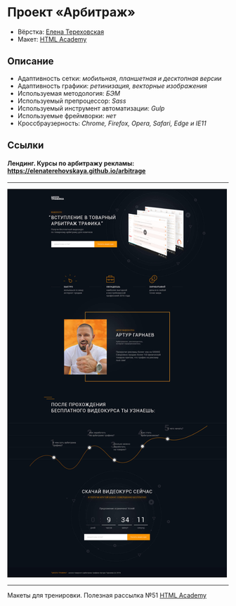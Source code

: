 # Проект «Арбитраж»

* Вёрстка: [Елена Тереховская](https://github.com/elenaterehovskaya)
* Макет: [HTML Academy](https://htmlacademy.ru)

## Описание

* Адаптивность сетки: _мобильная, планшетная и десктопная версии_
* Адаптивность графики: _ретинизация, векторные изображения_
* Используемая методология: _БЭМ_
* Используемый препроцессор: _Sass_
* Используемый инструмент автоматизации: _Gulp_
* Используемые фреймворки: _нет_
* Кроссбраузерность: _Chrome, Firefox, Opera, Safari, Edge и IE11_

## Ссылки

#### Лендинг. Курсы по арбитражу рекламы: <a href="https://elenaterehovskaya.github.io/arbitrage" target="_blank">https://elenaterehovskaya.github.io/arbitrage</a>

---

<a href="https://elenaterehovskaya.github.io/arbitrage" target="_blank">
  <img width="500" alt="Десктопная версия сайта «Арбитраж»" src="https://github.com/elenaterehovskaya/elenaterehovskaya.github.io/blob/master/img/arbitrage-desktop.jpg">
</a>

---

Макеты для тренировки. Полезная рассылка №51 [HTML Academy](https://htmlacademy.ru)
